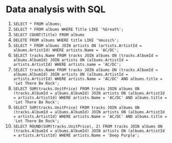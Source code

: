 # Data analysis with SQL

1. `SELECT * FROM albums;`
2. `SELECT * FROM albums WHERE Title LIKE '%Great%';`
3. `SELECT COUNT(Title) FROM albums`
4. `DELETE FROM albums WHERE title LIKE '%music%';`
5. `SELECT * FROM albums JOIN artists ON (artists.ArtistId = albums.ArtistId) WHERE artists.Name = 'AC/DC';`
6. `SELECT tracks.Name FROM tracks JOIN albums ON (tracks.AlbumId = albums.AlbumId) JOIN artists ON (albums.ArtistId = artists.ArtistId) WHERE artists.name = 'AC/DC';`
7. `SELECT tracks.Name FROM tracks JOIN albums ON (tracks.AlbumId = albums.AlbumId) JOIN artists ON (albums.ArtistId = artists.ArtistId) WHERE artists.Name = 'AC/DC' AND albums.title = 'Let There Be Rock';`
8. `SELECT SUM(tracks.UnitPrice) FROM tracks JOIN albums ON (tracks.AlbumId = albums.AlbumId) JOIN artists ON (albums.ArtistId = artists.ArtistId) WHERE artists.Name = 'AC/DC' AND albums.title = 'Let There Be Rock';`
9. `SELECT SUM(tracks.UnitPrice) FROM tracks JOIN albums ON (tracks.AlbumId = albums.AlbumId) JOIN artists ON (albums.ArtistId = artists.ArtistId) WHERE artists.Name = 'AC/DC' AND albums.title = 'Let There Be Rock';`
10. `SELECT ROUND(SUM(tracks.UnitPrice), 2) FROM tracks JOIN albums ON (tracks.AlbumId = albums.AlbumId) JOIN artists ON (albums.ArtistId = artists.ArtistId) WHERE artists.Name = 'Deep Purple';`
